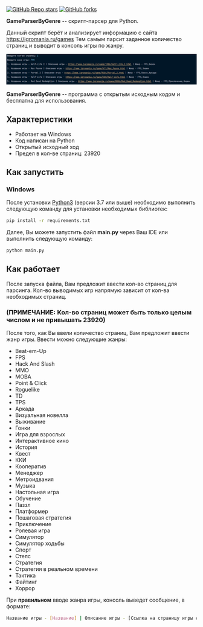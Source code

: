 [![GitHub Repo stars](https://img.shields.io/github/stars/RusskiyPythonist/GameParserByGenre?style=social)](https://github.com/RusskiyPythonist/GameParserByGenre)
[![GitHub forks](https://img.shields.io/github/forks/RusskiyPythonist/GameParserByGenre?style=social)](https://github.com/RusskiyPythonist/GameParserByGenre)

**GameParserByGenre** -- скрипт-парсер для Python.

Данный скрипт берёт и анализирует информацию с сайта https://igromania.ru/games Тем самым парсит заданное количество страниц и выводит в консоль игры по жанру.

<img src="img/img.png">

**GameParserByGenre** -- программа с открытым исходным кодом и бесплатна для использования.

## Характеристики

- Работает на Windows
- Код написан на Python
- Открытый исходный ход
- Предел в кол-ве страниц: 23920

## Как запустить

### Windows

После установки [Python3](https://www.python.org/) (версии 3.7 или выше) необходимо выполнить следующую команду для установки необходимых библиотек:

```sh
pip install -r requirements.txt
```

Далее, Вы можете запустить файл **main.py** через Ваш IDE или выполнить следующую команду:

```sh
python main.py
```

## Как работает

После запуска файла, Вам предложит ввести кол-во страниц для парсинга. Кол-во выводимых игр напрямую зависит от кол-ва необходимых страниц.

### (ПРИМЕЧАНИЕ: Кол-во страниц может быть только **целым числом** и не привышать 23920)

После того, как Вы ввели количество страниц, Вам предложит ввести жанр игры. Ввести можно следующие жанры:

- Beat-em-Up
- FPS
- Hack And Slash
- MMO
- MOBA
- Point & Click
- Roguelike
- TD
- TPS
- Аркада
- Визуальная новелла
- Выживание
- Гонки
- Игра для взрослых
- Интерактивное кино
- История
- Квест
- ККИ
- Кооператив
- Менеджер
- Метроидвания
- Музыка
- Настольная игра
- Обучение
- Паззл
- Платформер
- Пошаговая стратегия
- Приключение
- Ролевая игра
- Симулятор
- Симулятор ходьбы
- Спорт
- Стелс
- Стратегия
- Стратегия в реальном времени
- Тактика
- Файтинг
- Хоррор

При **правильном** вводе жанра игры, консоль выведет сообщение, в формате:
```sh
Название игры - [Название] | Описание игры - [Ссылка на страницу игры на сайте] | Жанр - [Жанр(ы) игры]
```
